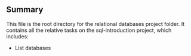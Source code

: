 ## Summary

This file is the root directory for the relational databases project folder. It contains all the relative tasks on the sql-introduction project, which includes:

* List databases
